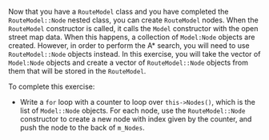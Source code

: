 Now that you have a `RouteModel` class and you have completed the `RouteModel::Node` nested class, you can create `RouteModel` nodes. When the `RouteModel` constructor is called, it calls the `Model` constructor with the open street map data. When this happens, a collection of `Model:Node` objects are created. However, in order to perform the A\* search, you will need to use `RouteModel::Node` objects instead. In this exercise, you will take the vector of `Model:Node` objects and create a vector of `RouteModel::Node` objects from them that will be stored in the `RouteModel`.


To complete this exercise:

- Write a `for` loop with a counter to loop over `this->Nodes()`, which is the list of `Model::Node` objects. For each node, use the `RouteModel::Node` constructor to create a new node with index given by the counter, and push the node to the back of `m_Nodes`. 